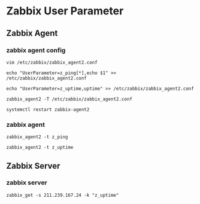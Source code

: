 # Zabbix User Parameter

## Zabbix Agent
### zabbix agent config
```
vim /etc/zabbix/zabbix_agent2.conf
```
```
echo "UserParameter=z_ping[*],echo $1" >> /etc/zabbix/zabbix_agent2.conf
```
```
echo "UserParameter=z_uptime,uptime" >> /etc/zabbix/zabbix_agent2.conf
```
```
zabbix_agent2 -T /etc/zabbix/zabbix_agent2.conf
```
```
systemctl restart zabbix-agent2
```

### zabbix agent
```
zabbix_agent2 -t z_ping
```
```
zabbix_agent2 -t z_uptime
```

## Zabbix Server
### zabbix server
```
zabbix_get -s 211.239.167.24 -k "z_uptime"
```